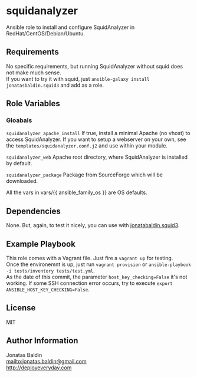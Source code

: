 squidanalyzer
=============

Ansible role to install and configure SquidAnalyzer in RedHat/CentOS/Debian/Ubuntu.

Requirements
------------

No specific requirements, but running SquidAnalyzer without squid does not make much sense.     
If you want to try it with squid, just `ansible-galaxy install jonatasbaldin.squid3` and add as a role.

Role Variables
--------------

### Gloabals
`squidanalyzer_apache_install`
If true, install a minimal Apache (no vhost) to access SquidAnalyzer. If you want to setup a webserver on your own, see the `templates/squidanalyzer.conf.j2` and use within your module.

`squidanalyzer_web`
Apache root directory, where SquidAnalyzer is installed by default.

`squidanalyzer_package`
Package from SourceForge which will be downloaded.

All the vars in vars/{{ ansible_family_os }} are OS defaults.

Dependencies
------------

None. But, again, to test it nicely, you can use with [jonatabaldin.squid3](https://galaxy.ansible.com/detail#/role/7093).

Example Playbook
----------------

This role comes with a Vagrant file. Just fire a `vagrant up` for testing.     
Once the environemnt is up, just run `vagrant provision` or `ansible-playbook -i tests/inventory tests/test.yml`.     
As the date of this commit, the parameter `host_key_checking=False` it's not working. If some SSH connection error occurs, try to execute `export ANSIBLE_HOST_KEY_CHECKING=False`.

License
-------

MIT

Author Information
------------------

Jonatas Baldin      
<mailto:jonatas.baldin@gmail.com>      
http://deployeveryday.com
